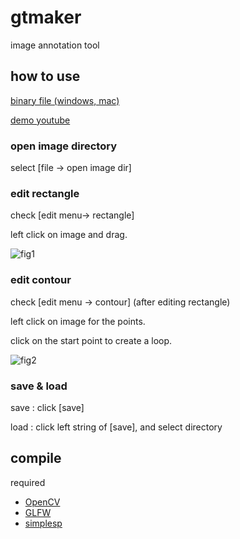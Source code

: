 ﻿# gtmaker
image annotation tool

## how to use
[binary file (windows, mac)](https://github.com/sanko-shoko/gtmaker/releases)

[demo youtube](https://www.youtube.com/watch?time_continue=106&v=a3ub4SHJEEs)

### open image directory
select [file -> open image dir]

### edit rectangle
check [edit menu-> rectangle]

left click on image and drag.

![fig1](https://github.com/sanko-shoko/gtmaker/blob/master/screenshot/fig1.png)

### edit contour
check [edit menu -> contour] (after editing rectangle)

left click on image for the points.

click on the start point to create a loop.


![fig2](https://github.com/sanko-shoko/gtmaker/blob/master/screenshot/fig2.png)

### save & load
save : click [save]

load : click left string of [save], and select directory


## compile
required
- [OpenCV](https://opencv.org/)
- [GLFW](http://www.glfw.org/)
- [simplesp](https://github.com/sanko-shoko/simplesp)

